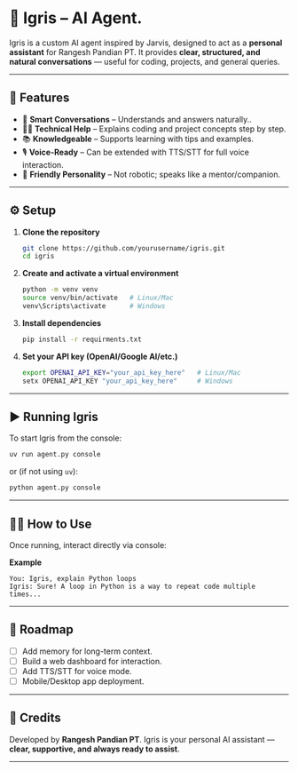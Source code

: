 # 🖤 Igris – AI Agent.

Igris is a custom AI agent inspired by Jarvis, designed to act as a **personal assistant** for Rangesh Pandian PT.
It provides **clear, structured, and natural conversations** — useful for coding, projects, and general queries.

---

## 🚀 Features

* 🧠 **Smart Conversations** – Understands and answers naturally..
* 👨‍💻 **Technical Help** – Explains coding and project concepts step by step.
* 📚 **Knowledgeable** – Supports learning with tips and examples.
* 🎙️ **Voice-Ready** – Can be extended with TTS/STT for full voice interaction.
* 🤝 **Friendly Personality** – Not robotic; speaks like a mentor/companion.

---

## ⚙️ Setup

1. **Clone the repository**

   ```bash
   git clone https://github.com/yourusername/igris.git
   cd igris
   ```

2. **Create and activate a virtual environment**

   ```bash
   python -m venv venv
   source venv/bin/activate   # Linux/Mac
   venv\Scripts\activate      # Windows
   ```

3. **Install dependencies**

   ```bash
   pip install -r requirments.txt
   ```

4. **Set your API key (OpenAI/Google AI/etc.)**

   ```bash
   export OPENAI_API_KEY="your_api_key_here"   # Linux/Mac
   setx OPENAI_API_KEY "your_api_key_here"     # Windows
   ```

---

## ▶️ Running Igris

To start Igris from the console:

```bash
uv run agent.py console
```

or (if not using `uv`):

```bash
python agent.py console

```

---

## 🧑‍💻 How to Use

Once running, interact directly via console:

**Example**

```
You: Igris, explain Python loops
Igris: Sure! A loop in Python is a way to repeat code multiple times...
```

---

## 📌 Roadmap

* [ ] Add memory for long-term context.
* [ ] Build a web dashboard for interaction.
* [ ] Add TTS/STT for voice mode.
* [ ] Mobile/Desktop app deployment.

---

## 🖤 Credits

Developed by **Rangesh Pandian PT**.
Igris is your personal AI assistant — **clear, supportive, and always ready to assist**.

---
